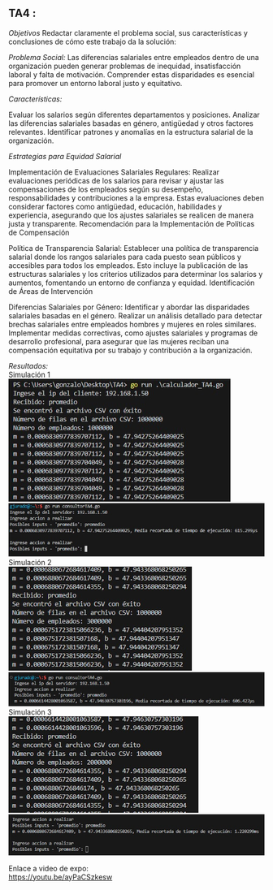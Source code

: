## TA4 :

*Objetivos* 
Redactar claramente el problema social, sus características y conclusiones de cómo este trabajo da la solución:

*Problema Social:* Las diferencias salariales entre empleados dentro de una organización pueden generar problemas de inequidad, insatisfacción laboral y falta de motivación. Comprender estas disparidades es esencial para promover un entorno laboral justo y equitativo.

*Características:*

  Evaluar los salarios según diferentes departamentos y posiciones.
  Analizar las diferencias salariales basadas en género, antigüedad y otros factores relevantes.
  Identificar patrones y anomalías en la estructura salarial de la organización.

*Estrategias para Equidad Salarial*

  Implementación de Evaluaciones Salariales Regulares:
    Realizar evaluaciones periódicas de los salarios para revisar y ajustar las compensaciones de los empleados según su desempeño, responsabilidades y contribuciones a la empresa. Estas evaluaciones deben considerar factores como antigüedad, educación,           habilidades y experiencia, asegurando que los ajustes salariales se realicen de manera justa y transparente.
    Recomendación para la Implementación de Políticas de Compensación

  Política de Transparencia Salarial:
    Establecer una política de transparencia salarial donde los rangos salariales para cada puesto sean públicos y accesibles para todos los empleados. Esto incluye la publicación de las estructuras salariales y los criterios utilizados para determinar los        salarios y aumentos, fomentando un entorno de confianza y equidad.
    Identificación de Áreas de Intervención

  Diferencias Salariales por Género:
    Identificar y abordar las disparidades salariales basadas en el género. Realizar un análisis detallado para detectar brechas salariales entre empleados hombres y mujeres en roles similares. Implementar medidas correctivas, como ajustes salariales y            programas de desarrollo profesional, para asegurar que las mujeres reciban una compensación equitativa por su trabajo y contribución a la organización.

*Resultados:* </br>
Simulación 1 </br>
![alt text](https://github.com/mache12V2/TP_Concurrente/blob/main/TA4/servidor.jpg)
![alt text](https://github.com/mache12V2/TP_Concurrente/blob/main/TA4/cliente.jpg)</br>
Simulación 2 </br>
![alt text](https://github.com/mache12V2/TP_Concurrente/blob/main/TA4/servidor%202.jpg)
![alt text](https://github.com/mache12V2/TP_Concurrente/blob/main/TA4/cliente%202.jpg)</br>
Simulación 3 </br>
![alt text](https://github.com/mache12V2/TP_Concurrente/blob/main/TA4/servidor%203.jpg)
![alt text](https://github.com/mache12V2/TP_Concurrente/blob/main/TA4/cliente%203.jpg)

Enlace a video de expo: </br>
https://youtu.be/ayPaCSzkesw
